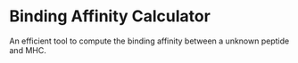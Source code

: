 # Binding Affinity Calculator
An efficient tool to compute the binding affinity between a unknown peptide and MHC.
